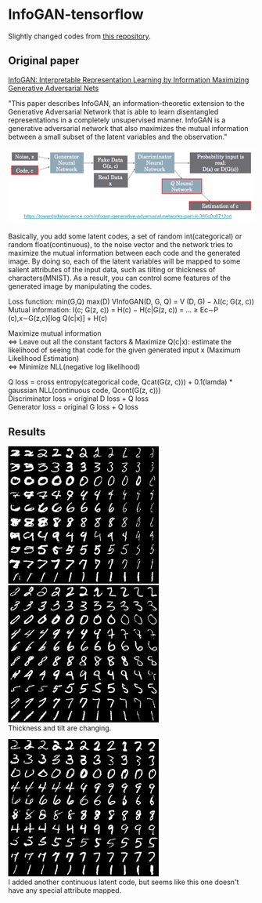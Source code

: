 # InfoGAN-tensorflow
Slightly changed codes from [this repository](https://github.com/AndyHsiao26/InfoGAN-Tensorflow).

## Original paper
[InfoGAN: Interpretable Representation Learning by Information Maximizing Generative Adversarial Nets](https://arxiv.org/pdf/1606.03657.pdf)

"This paper describes InfoGAN, an information-theoretic extension to the Generative Adversarial Network that is able to learn disentangled representations in a completely unsupervised manner. InfoGAN is a generative adversarial network that also maximizes the mutual information between a small subset of the latent variables and the observation."

![Overview](https://github.com/Sooram/InfoGAN-tensorflow/blob/master/network.PNG)

Basically, you add some latent codes, a set of random int(categorical) or random float(continuous), to the noise vector and the network tries to maximize the mutual information between each code and the generated image. By doing so, each of the latent variables will be mapped to some salient attributes of the input data, such as tilting or thickness of characters(MNIST). As a result, you can control some features of the generated image by manipulating the codes. 

Loss function: min(G,Q) max(D) VInfoGAN(D, G, Q) = V (D, G) − λI(c; G(z, c)) \
Mutual information: I(c; G(z, c)) = H(c) − H(c|G(z, c)) = ... ≥ Ec∼P (c),x∼G(z,c)[log Q(c|x)] + H(c) 

Maximize mutual information \
<=> Leave out all the constant factors & Maximize Q(c|x): estimate the likelihood of seeing that code for the given generated input x (Maximum Likelihood Estimation) \
<=> Minimize NLL(negative log likelihood)

Q loss = cross entropy(categorical code, Qcat(G(z, c))) + 0.1(lamda) * gaussian NLL(continuous code, Qcont(G(z, c))) \
Discriminator loss = original D loss + Q loss \
Generator loss = original G loss + Q loss

## Results
![Overview](https://github.com/Sooram/InfoGAN-tensorflow/blob/master/test/continuous_1_col_cat_row_change.png) 
![Overview](https://github.com/Sooram/InfoGAN-tensorflow/blob/master/test/continuous_2_col_cat_row_change.png) \
Thickness and tilt are changing. 

![Overview](https://github.com/Sooram/InfoGAN-tensorflow/blob/master/test/continuous_0_col_cat_row_change.png) \
I added another continuous latent code, but seems like this one doesn't have any special attribute mapped. 
